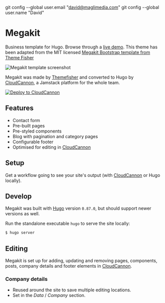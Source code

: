 git config --global user.email "david@maglimedia.com"
  git config --global user.name "David"
# Megakit

Business template for Hugo. Browse through a [live demo](https://timely-land.cloudvent.net/). This theme has been adapted from the MIT licensed [Megakit Bootstrap template from Theme Fisher](https://github.com/themefisher/Megakit-Bootstrap-Agency-Template)

![Megakit template screenshot](images/_screenshot.png)

Megakit was made by [Themefisher](https://themefisher.com/) and converted to Hugo by [CloudCannon](https://cloudcannon.com/), a Jamstack platform for the whole team.

[![Deploy to CloudCannon](https://buttons.cloudcannon.com/deploy.svg)](https://app.cloudcannon.com/register#sites/connect/github/CloudCannon/megakit-hugo-template)

## Features

* Contact form
* Pre-built pages
* Pre-styled components
* Blog with pagination and category pages
* Configurable footer
* Optimised for editing in [CloudCannon](https://cloudcannon.com/)

## Setup

Get a workflow going to see your site's output (with [CloudCannon](https://app.cloudcannon.com/) or Hugo locally).

## Develop

Megakit was built with [Hugo](https://gohugo.io/) version `0.87.0`, but should support newer versions as well.

Run the standalone executable `hugo` to serve the site locally:

~~~bash
$ hugo server
~~~

## Editing

Megakit is set up for adding, updating and removing pages, components, posts, company details and footer elements in [CloudCannon](https://app.cloudcannon.com/).


### Company details

* Reused around the site to save multiple editing locations.
* Set in the *Data* / *Company* section.
